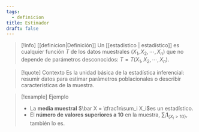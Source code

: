 ```yaml
---
tags:
  - definicion
title: Estimador
draft: false
---
```

> [!info] [[definicion|Definición]]
> Un [[estadistico | estadístico]] es cualquier función $T$ de los datos muestrales $(X_1,X_2,\cdots,X_n)$ que no depende de parámetros desconocidos:
> $T = T(X_1,X_2,\cdots,X_n)$.

> [!quote] Contexto
> Es la unidad básica de la estadística inferencial: resumir datos para estimar parámetros poblacionales o describir características de la muestra.

> [!example] Ejemplo
> - La **media muestral** $\bar X = \tfrac1n\sum_i X_i$es un estadístico.  
> - El **número de valores superiores a 10** en la muestra, $\sum_i \mathbf{1}_{\{X_i>10\}}$​, también lo es.